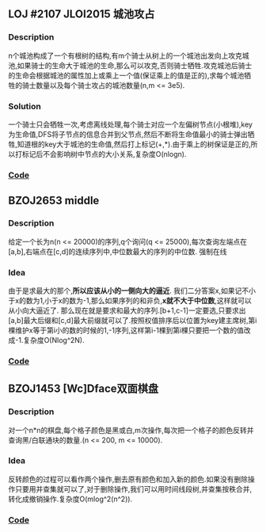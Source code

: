 ## LOJ #2107 JLOI2015 城池攻占
### Description
n个城池构成了一个有根树的结构,有m个骑士从树上的一个城池出发向上攻克城池,如果骑士的生命大于城池的生命,那么可以攻克,否则骑士牺牲.攻克城池后骑士的生命会根据城池的属性加上或乘上一个值(保证乘上的值是正的),求每个城池牺牲的骑士数量以及每个骑士攻占的城池数量(n,m <= 3e5).
### Solution
一个骑士只会牺牲一次,考虑离线处理,每个骑士对应一个左偏树节点(小根堆),key为生命值,DFS将子节点的信息合并到父节点,然后不断将生命值最小的骑士弹出牺牲,知道根的key大于城池的生命值,然后打上标记(+,*).由于乘上的树保证是正的,所以打标记后不会影响树中节点的大小关系,复杂度O(nlogn).
### [Code](https://loj.ac/submission/60856)
<!--more-->

## BZOJ2653 middle
### Description
给定一个长为n(n <= 20000)的序列,q个询问(q <= 25000),每次查询左端点在[a,b],右端点在[c,d]的连续序列中,中位数最大的序列的中位数.
强制在线
### Idea
由于是求最大的那个,**所以应该从小的一侧向大的逼近**.
我们二分答案x,如果记不小于x的数为1,小于x的数为-1,那么如果序列的和非负,**x就不大于中位数**,这样就可以从小向大逼近了.
那么现在就是要求和最大的序列.[b+1,c-1]一定要选,只要求出[a,b]最大后缀和[c,d]最大前缀就可以了.按照权值排序后以位置为key建主席树,第i棵维护x等于第i小的数的时候的1,-1序列,这样第i-1棵到第i棵只要把一个数的值改成-1.复杂度O(Nlog^2N).
### [Code](https://cn.vjudge.net/solution/12656215)

## BZOJ1453 [Wc]Dface双面棋盘
### Description
对一个n*n的棋盘,每个格子颜色是黑或白,m次操作,每次把一个格子的颜色反转并查询黑/白联通块的数量.(n <= 200, m <= 10000).
### Idea
反转颜色的过程可以看作两个操作,删去原有颜色和加入新的颜色.如果没有删除操作只要用并查集就可以了,对于删除操作,我们可以用时间线段树,并查集按秩合并,转化成撤销操作.复杂度O(mlog^2(n^2)).
### [Code](https://cn.vjudge.net/solution/12660178)
